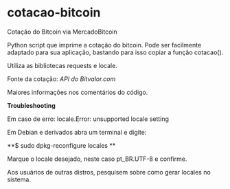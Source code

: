 # cotacao-bitcoin
Cotação do Bitcoin via MercadoBitcoin

Python script que imprime a cotação do bitcoin. Pode ser facilmente adaptado para sua aplicação, bastando para isso copiar a função cotacao().

Utiliza as bibliotecas requests e locale. 

Fonte da cotação: *API do Bitvalor.com*

Maiores informações nos comentários do código.

**Troubleshooting**

Em caso de erro: locale.Error: unsupported locale setting

Em Debian e derivados abra um terminal e digite: 

**$ sudo dpkg-reconfigure locales **

Marque o locale desejado, neste caso pt_BR.UTF-8 e confirme. 

Aos usuários de outras distros, pesquisem sobre como gerar locales no sistema. 
